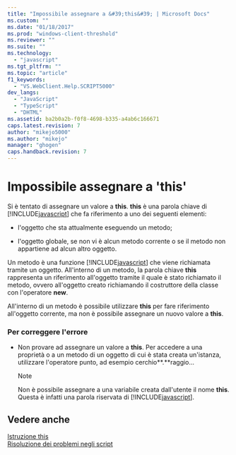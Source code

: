 ```yaml
---
title: "Impossibile assegnare a &#39;this&#39; | Microsoft Docs"
ms.custom: ""
ms.date: "01/18/2017"
ms.prod: "windows-client-threshold"
ms.reviewer: ""
ms.suite: ""
ms.technology: 
  - "javascript"
ms.tgt_pltfrm: ""
ms.topic: "article"
f1_keywords: 
  - "VS.WebClient.Help.SCRIPT5000"
dev_langs: 
  - "JavaScript"
  - "TypeScript"
  - "DHTML"
ms.assetid: ba2b0a2b-f0f8-4698-b335-a4ab6c166671
caps.latest.revision: 7
author: "mikejo5000"
ms.author: "mikejo"
manager: "ghogen"
caps.handback.revision: 7
---
```

# Impossibile assegnare a &#39;this&#39;
Si è tentato di assegnare un valore a **this**.  **this** è una parola chiave di [!INCLUDE[javascript](../../javascript/includes/javascript-md.md)] che fa riferimento a uno dei seguenti elementi:  
  
-   l'oggetto che sta attualmente eseguendo un metodo;  
  
-   l'oggetto globale, se non vi è alcun metodo corrente o se il metodo non appartiene ad alcun altro oggetto.  
  
 Un metodo è una funzione [!INCLUDE[javascript](../../javascript/includes/javascript-md.md)] che viene richiamata tramite un oggetto.  All'interno di un metodo, la parola chiave **this** rappresenta un riferimento all'oggetto tramite il quale è stato richiamato il metodo, ovvero all'oggetto creato richiamando il costruttore della classe con l'operatore **new**.  
  
 All'interno di un metodo è possibile utilizzare **this** per fare riferimento all'oggetto corrente, ma non è possibile assegnare un nuovo valore a **this**.  
  
### Per correggere l'errore  
  
-   Non provare ad assegnare un valore a **this**.  Per accedere a una proprietà o a un metodo di un oggetto di cui è stata creata un'istanza, utilizzare l'operatore punto, ad esempio cerchio**.**raggio...  
  
    > [!NOTE]
    >  Non è possibile assegnare a una variabile creata dall'utente il nome **this**. Questa è infatti una parola riservata di [!INCLUDE[javascript](../../javascript/includes/javascript-md.md)].  
  
## Vedere anche  
 [Istruzione this](../../javascript/reference/this-statement-javascript.md)   
 [Risoluzione dei problemi negli script](../../javascript/advanced/troubleshooting-your-scripts-javascript.md)